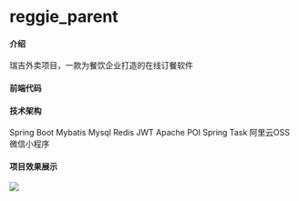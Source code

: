 # reggie_parent

#### 介绍
瑞吉外卖项目，一款为餐饮企业打造的在线订餐软件

#### 前端代码

#### 技术架构

Spring Boot
Mybatis
Mysql
Redis
JWT
Apache POI
Spring Task
阿里云OSS
微信小程序

#### **项目效果展示**

<img src="https://i0.hdslb.com/bfs/album/cd84616d66904802bf081188631752d863c2f489.png"/>
